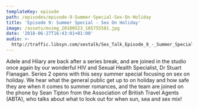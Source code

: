 ```yaml
---
templateKey: episode
path: /episodes/episode-9-Summer-Special-Sex-On-Holiday
title: 'Episode 9: Summer Special - Sex On Holiday'
image: /assets/mvimg_20180523_165755581.jpg
date: '2018-06-27T16:43:01+01:00'
audio: >-
  http://traffic.libsyn.com/sextalk/Sex_Talk_Episode_9_-_Summer_Special_Podcast_Edit.mp3
---
```

Adele and Hilary are back after a series break, and are joined in the studio once again by our wonderful HIV and Sexual Health Specialist, Dr Stuart Flanagan. Series 2 opens with this sexy summer special focusing on sex on holiday. We hear what the general public get up to on holiday and how safe they are when it comes to summer romances, and the team are joined on the phone by Sean Tipton from the Association of British Travel Agents (ABTA), who talks about what to look out for when sun, sea and sex mix!
